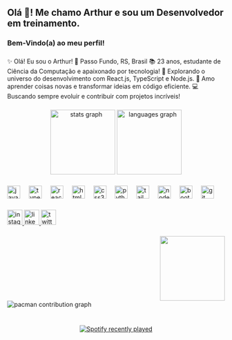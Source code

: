 <h2 align="left">Olá 👋! Me chamo Arthur e sou um Desenvolvedor em treinamento.</h2>

###

<h3 align="left">Bem-Vindo(a) ao meu perfil!</h3>

###

<p align="left">✨ Olá! Eu sou o Arthur! 📍 Passo Fundo, RS, Brasil 📚 23 anos, estudante de Ciência da Computação e apaixonado por tecnologia! 🚀 Explorando o universo do desenvolvimento com React.js, TypeScript e Node.js. 🌟 Amo aprender coisas novas e transformar ideias em código eficiente. 💻 Buscando sempre evoluir e contribuir com projetos incríveis!</p>

###

<div align="center">
  <img src="https://github-readme-stats.vercel.app/api?username=arthurOFagundes&hide_title=false&hide_rank=false&show_icons=true&include_all_commits=true&count_private=true&disable_animations=false&theme=dracula&locale=en&hide_border=false" height="150" alt="stats graph"  />
  <img src="https://github-readme-stats.vercel.app/api/top-langs?username=arthurOFagundes&locale=en&hide_title=false&layout=compact&card_width=320&langs_count=5&theme=dracula&hide_border=false" height="150" alt="languages graph"  />
</div>

###

<div align="left">
  <img src="https://cdn.jsdelivr.net/gh/devicons/devicon/icons/javascript/javascript-original.svg" height="30" alt="javascript logo"  />
  <img width="12" />
  <img src="https://cdn.jsdelivr.net/gh/devicons/devicon/icons/typescript/typescript-original.svg" height="30" alt="typescript logo"  />
  <img width="12" />
  <img src="https://cdn.jsdelivr.net/gh/devicons/devicon/icons/react/react-original.svg" height="30" alt="react logo"  />
  <img width="12" />
  <img src="https://cdn.jsdelivr.net/gh/devicons/devicon/icons/html5/html5-original.svg" height="30" alt="html5 logo"  />
  <img width="12" />
  <img src="https://cdn.jsdelivr.net/gh/devicons/devicon/icons/css3/css3-original.svg" height="30" alt="css3 logo"  />
  <img width="12" />
  <img src="https://cdn.jsdelivr.net/gh/devicons/devicon/icons/python/python-original.svg" height="30" alt="python logo"  />
  <img width="12" />
  <img src="https://cdn.jsdelivr.net/gh/devicons/devicon/icons/tailwindcss/tailwindcss-original-wordmark.svg" height="30" alt="tailwindcss logo"  />
  <img width="12" />
  <img src="https://cdn.jsdelivr.net/gh/devicons/devicon/icons/nodejs/nodejs-original.svg" height="30" alt="nodejs logo"  />
  <img width="12" />
  <img src="https://cdn.jsdelivr.net/gh/devicons/devicon/icons/bootstrap/bootstrap-original.svg" height="30" alt="bootstrap logo"  />
  <img width="12" />
  <img src="https://cdn.jsdelivr.net/gh/devicons/devicon/icons/git/git-original.svg" height="30" alt="git logo"  />
</div>

###

<div align="left">
  <a href="https://www.instagram.com/arthur.fagunds/" target="_blank">
    <img src="https://img.shields.io/static/v1?message=Instagram&logo=instagram&label=&color=E4405F&logoColor=white&labelColor=&style=for-the-badge" height="35" alt="instagram logo"  />
  </a>
  <a href="https://www.linkedin.com/in/arthurofagundes/" target="_blank">
    <img src="https://img.shields.io/static/v1?message=LinkedIn&logo=linkedin&label=&color=0077B5&logoColor=white&labelColor=&style=for-the-badge" height="35" alt="linkedin logo"  />
  </a>
  <a href="https://x.com/Thuin_" target="_blank">
    <img src="https://img.shields.io/static/v1?message=Twitter&logo=twitter&label=&color=1DA1F2&logoColor=white&labelColor=&style=for-the-badge" height="35" alt="twitter logo"  />
  </a>
</div>

###

<img align="right" height="150" src="https://media3.giphy.com/media/v1.Y2lkPTc5MGI3NjExZmV4bW05NjIxcHU2dTdtdXV3dTUzdDNzejV0MWI0Zjg3bHJ4MmR6aCZlcD12MV9pbnRlcm5hbF9naWZfYnlfaWQmY3Q9Zw/VbnUQpnihPSIgIXuZv/giphy.gif"  />

###

<br clear="both">

<picture>
  <source media="(prefers-color-scheme: dark)" srcset="https://raw.githubusercontent.com/arthurOFagundes/arthurOFagundes/output/pacman-contribution-graph-dark.svg">
  <source media="(prefers-color-scheme: light)" srcset="https://raw.githubusercontent.com/arthurOFagundes/arthurOFagundes/output/pacman-contribution-graph.svg">
  <img alt="pacman contribution graph" src="https://raw.githubusercontent.com/arthurOFagundes/arthurOFagundes/output/pacman-contribution-graph.svg">
</picture>

###

<br clear="both">

<div align="center">
  <a href="https://open.spotify.com/user/ixgfajj5yqemeiiepu4kagc83">
    <img src="https://spotify-recently-played-readme.vercel.app/api?user=ixgfajj5yqemeiiepu4kagc83&count=5&unique=false" alt="Spotify recently played"  />
  </a>
</div>

###
